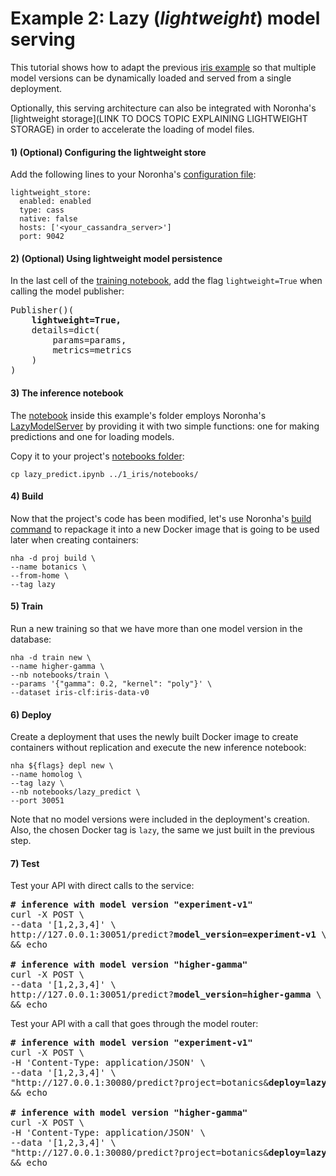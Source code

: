 
# Example 2: Lazy (*lightweight*) model serving

This tutorial shows how to adapt the previous [iris example](https://gitlab.eva.bot/asseteva/noronha-dataops/blob/master/examples/1_iris/)
so that multiple model versions can be dynamically loaded and served from a single deployment.

Optionally, this serving architecture can also be integrated with Noronha's [lightweight storage](LINK TO DOCS TOPIC EXPLAINING LIGHTWEIGHT STORAGE)
in order to accelerate the loading of model files.

#### 1) (Optional) Configuring the lightweight store

Add the following lines to your Noronha's [configuration file](https://noronha-dataops.readthedocs.io/en/latest/use_guide/configuration.html#configuration-files):

```
lightweight_store:
  enabled: enabled
  type: cass
  native: false
  hosts: ['<your_cassandra_server>']
  port: 9042
```

#### 2) (Optional) Using lightweight model persistence

In the last cell of the [training notebook](https://gitlab.eva.bot/asseteva/noronha-dataops/blob/master/examples/1_iris/notebooks/train.ipynb),
add the flag `lightweight=True` when calling the model publisher:

<pre>
Publisher()(
    <b>lightweight=True,</b>
    details=dict(
        params=params,
        metrics=metrics
    )
)
</pre>

#### 3) The inference notebook

The [notebook](https://gitlab.eva.bot/asseteva/noronha-dataops/blob/master/examples/2_lazy/lw_predict.ipynb)
inside this example's folder employs Noronha's [LazyModelServer](https://noronha-dataops.readthedocs.io/en/latest/reference/toolkit.html#lazy-model-server)
by providing it with two simple functions: one for making predictions and one for loading models.

Copy it to your project's [notebooks folder](https://gitlab.eva.bot/asseteva/noronha-dataops/blob/master/examples/1_iris/notebooks/):

```
cp lazy_predict.ipynb ../1_iris/notebooks/
```

#### 4) Build

Now that the project's code has been modified, let's use Noronha's [build command](https://noronha-dataops.readthedocs.io/en/latest/reference/cli.html#build-command)
to repackage it into a new Docker image that is going to be used later when creating containers:

```
nha -d proj build \
--name botanics \
--from-home \
--tag lazy
```

#### 5) Train

Run a new training so that we have more than one model version in the database:

```
nha -d train new \
--name higher-gamma \
--nb notebooks/train \
--params '{"gamma": 0.2, "kernel": "poly"}' \
--dataset iris-clf:iris-data-v0
```

#### 6) Deploy

Create a deployment that uses the newly built Docker image to create containers
without replication and execute the new inference notebook: 

```
nha ${flags} depl new \
--name homolog \
--tag lazy \
--nb notebooks/lazy_predict \
--port 30051
```

Note that no model versions were included in the deployment's creation.
Also, the chosen Docker tag is `lazy`, the same we just built in the previous step.

#### 7) Test

Test your API with direct calls to the service:

<pre>
<b># inference with model version "experiment-v1"</b>
curl -X POST \
--data '[1,2,3,4]' \
http://127.0.0.1:30051/predict?<b>model_version=experiment-v1</b> \
&& echo

<b># inference with model version "higher-gamma"</b>
curl -X POST \
--data '[1,2,3,4]' \
http://127.0.0.1:30051/predict?<b>model_version=higher-gamma</b> \
&& echo
</pre>

Test your API with a call that goes through the model router:

<pre>
<b># inference with model version "experiment-v1"</b>
curl -X POST \
-H 'Content-Type: application/JSON' \
--data '[1,2,3,4]' \
"http://127.0.0.1:30080/predict?project=botanics&<b>deploy=lazy&model_version=experiment-v1</b>" \
&& echo

<b># inference with model version "higher-gamma"</b>
curl -X POST \
-H 'Content-Type: application/JSON' \
--data '[1,2,3,4]' \
"http://127.0.0.1:30080/predict?project=botanics&<b>deploy=lazy&model_version=higher-gamma</b>" \
&& echo
</pre>
